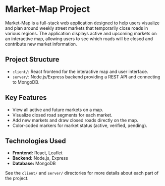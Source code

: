 # Market-Map Project

Market-Map is a full-stack web application designed to help users visualize and plan around weekly street markets that temporarily close roads in various regions. The application displays active and upcoming markets on an interactive map, allowing users to see which roads will be closed and contribute new market information.

## Project Structure
- `client/`: React frontend for the interactive map and user interface.
- `server/`: Node.js/Express backend providing a REST API and connecting to MongoDB.

## Key Features
- View all active and future markets on a map.
- Visualize closed road segments for each market.
- Add new markets and draw closed roads directly on the map.
- Color-coded markers for market status (active, verified, pending).

## Technologies Used
- **Frontend:** React, Leaflet
- **Backend:** Node.js, Express
- **Database:** MongoDB

See the `client/` and `server/` directories for more details about each part of the project.